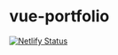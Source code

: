 # vue-portfolio

[![Netlify Status](https://api.netlify.com/api/v1/badges/68d1cc39-c2dd-455d-88fd-13de48cefb2b/deploy-status)](https://app.netlify.com/sites/twjportfolio/deploys)
